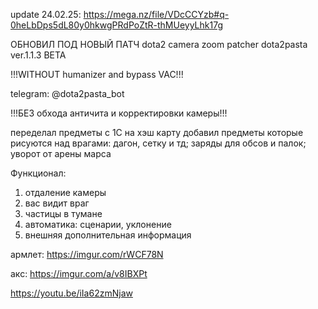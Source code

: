 update 24.02.25: https://mega.nz/file/VDcCCYzb#q-0heLbDps5dL80y0hkwgPRdPoZtR-thMUeyyLhk17g

ОБНОВИЛ ПОД НОВЫЙ ПАТЧ
dota2 camera zoom patcher dota2pasta ver.1.1.3 BETA

!!!WITHOUT humanizer and bypass VAC!!!

telegram: @dota2pasta_bot

!!!БЕЗ обхода античита и корректировки камеры!!!

переделал предметы с 1С на хэш карту
добавил предметы которые рисуются над врагами: дагон, сетку и тд; заряды для обсов и палок; уворот от арены марса

Функционал:
1) отдаление камеры
2) вас видит враг
3) частицы в тумане
4) автоматика: сценарии, уклонение
5) внешняя дополнительная информация

армлет: https://imgur.com/rWCF78N

акс: https://imgur.com/a/v8IBXPt

https://youtu.be/iIa62zmNjaw



